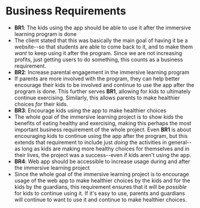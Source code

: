 # Business Requirements
- **BR1**: The kids using the app should be able to use it after the immersive learning program is done
 - The client stated that this was basically the main goal of having it be a website--so that students are able to come back to it, and to make them _want_ to keep using it after the program. Since we are not increasing profits, just getting users to do something, this counts as a business requirement.
- **BR2**: Increase parental engagement in the immersive learning program
- If parents are more involved with the program, they can help better encourage their kids to be involved and continue to use the app after the program is done. This further serves **BR1**, allowing for kids to ultimately continue exercising. Similarly, this allows parents to make healthier choices _for_ their kids.
- **BR3**: Encourage kids using the app to make healthier choices
- The whole goal of the immersive learning project is to show kids the benefits of eating healthy and exercising, making this perhaps the most important business requirement of the whole project. Even **BR1** is about encouraging kids to continue using the app after the program, but this extends that requirement to include just _doing_ the activities in general--as long as kids are making more healthy choices for themselves and in their lives, the project was a success--even if kids aren't using the app.
- **BR4**: Web app should be accessible to increase usage during and after the immersive learning project
- Since the whole goal of the immersive learning project is to encourage usage of the web app to make healthier choices by the kids and for the kids by the guardians, this requirement ensures that it will be _possible_ for kids to continue using it. If it's easy to use, parents and guardians will continue to want to use it and continue to make healthier choices.
